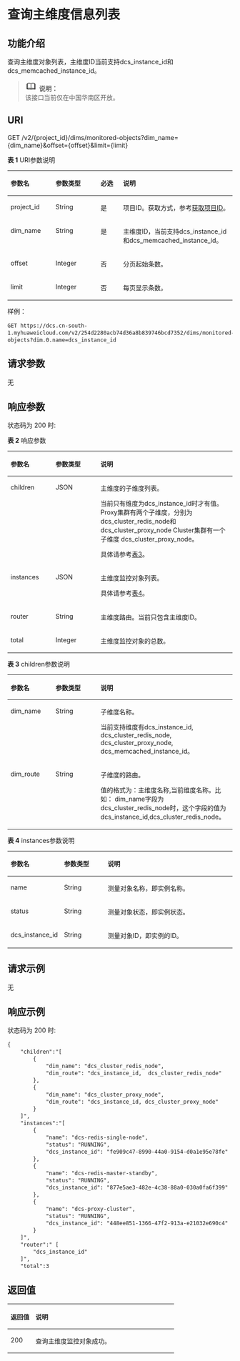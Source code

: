 # 查询主维度信息列表<a name="ZH-CN_TOPIC_0183448601"></a>

## 功能介绍<a name="section84882511362"></a>

查询主维度对象列表，主维度ID当前支持dcs\_instance\_id和dcs\_memcached\_instance\_id。

>![](public_sys-resources/icon-note.gif) **说明：**   
>该接口当前仅在中国华南区开放。  

## URI<a name="section194931519619"></a>

GET /v2/\{project\_id\}/dims/monitored-objects?dim\_name=\{dim\_name\}&offset=\{offset\}&limit=\{limit\}

**表 1**  URI参数说明

<a name="table1649617515612"></a>
<table><thead align="left"><tr id="row1590811511169"><th class="cellrowborder" valign="top" width="20%" id="mcps1.2.5.1.1"><p id="p2908115115616"><a name="p2908115115616"></a><a name="p2908115115616"></a>参数名</p>
</th>
<th class="cellrowborder" valign="top" width="20%" id="mcps1.2.5.1.2"><p id="p159084511169"><a name="p159084511169"></a><a name="p159084511169"></a>参数类型</p>
</th>
<th class="cellrowborder" valign="top" width="10%" id="mcps1.2.5.1.3"><p id="p13908205112612"><a name="p13908205112612"></a><a name="p13908205112612"></a>必选</p>
</th>
<th class="cellrowborder" valign="top" width="50%" id="mcps1.2.5.1.4"><p id="p1190812518612"><a name="p1190812518612"></a><a name="p1190812518612"></a>说明</p>
</th>
</tr>
</thead>
<tbody><tr id="row39088511613"><td class="cellrowborder" valign="top" width="20%" headers="mcps1.2.5.1.1 "><p id="p119081751167"><a name="p119081751167"></a><a name="p119081751167"></a>project_id</p>
</td>
<td class="cellrowborder" valign="top" width="20%" headers="mcps1.2.5.1.2 "><p id="p1290819511666"><a name="p1290819511666"></a><a name="p1290819511666"></a>String</p>
</td>
<td class="cellrowborder" valign="top" width="10%" headers="mcps1.2.5.1.3 "><p id="p109085518615"><a name="p109085518615"></a><a name="p109085518615"></a>是</p>
</td>
<td class="cellrowborder" valign="top" width="50%" headers="mcps1.2.5.1.4 "><p id="p1069534620323"><a name="p1069534620323"></a><a name="p1069534620323"></a>项目ID。获取方式，参考<a href="获取项目ID.md">获取项目ID</a>。</p>
</td>
</tr>
<tr id="row557011599554"><td class="cellrowborder" valign="top" width="20%" headers="mcps1.2.5.1.1 "><p id="p1094381317566"><a name="p1094381317566"></a><a name="p1094381317566"></a>dim_name</p>
</td>
<td class="cellrowborder" valign="top" width="20%" headers="mcps1.2.5.1.2 "><p id="p094316134565"><a name="p094316134565"></a><a name="p094316134565"></a>String</p>
</td>
<td class="cellrowborder" valign="top" width="10%" headers="mcps1.2.5.1.3 "><p id="p594311345610"><a name="p594311345610"></a><a name="p594311345610"></a>是</p>
</td>
<td class="cellrowborder" valign="top" width="50%" headers="mcps1.2.5.1.4 "><p id="p4943813165617"><a name="p4943813165617"></a><a name="p4943813165617"></a>主维度ID，当前支持dcs_instance_id和dcs_memcached_instance_id。</p>
</td>
</tr>
<tr id="row1747016705611"><td class="cellrowborder" valign="top" width="20%" headers="mcps1.2.5.1.1 "><p id="p69431113205615"><a name="p69431113205615"></a><a name="p69431113205615"></a>offset</p>
</td>
<td class="cellrowborder" valign="top" width="20%" headers="mcps1.2.5.1.2 "><p id="p19943191365616"><a name="p19943191365616"></a><a name="p19943191365616"></a>Integer</p>
</td>
<td class="cellrowborder" valign="top" width="10%" headers="mcps1.2.5.1.3 "><p id="p169431139569"><a name="p169431139569"></a><a name="p169431139569"></a>否</p>
</td>
<td class="cellrowborder" valign="top" width="50%" headers="mcps1.2.5.1.4 "><p id="p494361312561"><a name="p494361312561"></a><a name="p494361312561"></a>分页起始条数。</p>
</td>
</tr>
<tr id="row1247015711562"><td class="cellrowborder" valign="top" width="20%" headers="mcps1.2.5.1.1 "><p id="p79431137562"><a name="p79431137562"></a><a name="p79431137562"></a>limit</p>
</td>
<td class="cellrowborder" valign="top" width="20%" headers="mcps1.2.5.1.2 "><p id="p1294313136564"><a name="p1294313136564"></a><a name="p1294313136564"></a>Integer</p>
</td>
<td class="cellrowborder" valign="top" width="10%" headers="mcps1.2.5.1.3 "><p id="p1394311313565"><a name="p1394311313565"></a><a name="p1394311313565"></a>否</p>
</td>
<td class="cellrowborder" valign="top" width="50%" headers="mcps1.2.5.1.4 "><p id="p1294314133564"><a name="p1294314133564"></a><a name="p1294314133564"></a>每页显示条数。</p>
</td>
</tr>
</tbody>
</table>

样例：

```
GET https://dcs.cn-south-1.myhuaweicloud.com/v2/254d2280acb74d36a8b839746bcd7352/dims/monitored-objects?dim.0.name=dcs_instance_id
```

## 请求参数<a name="section65233512062"></a>

无

## 响应参数<a name="section1752395119612"></a>

状态码为 200 时:

**表 2**  响应参数

<a name="table552418511862"></a>
<table><thead align="left"><tr id="row1690916511266"><th class="cellrowborder" valign="top" width="20%" id="mcps1.2.4.1.1"><p id="p990914511666"><a name="p990914511666"></a><a name="p990914511666"></a>参数名</p>
</th>
<th class="cellrowborder" valign="top" width="20%" id="mcps1.2.4.1.2"><p id="p790918514614"><a name="p790918514614"></a><a name="p790918514614"></a>参数类型</p>
</th>
<th class="cellrowborder" valign="top" width="60%" id="mcps1.2.4.1.3"><p id="p15909105118617"><a name="p15909105118617"></a><a name="p15909105118617"></a>说明</p>
</th>
</tr>
</thead>
<tbody><tr id="row19094511766"><td class="cellrowborder" valign="top" width="20%" headers="mcps1.2.4.1.1 "><p id="p18909205110615"><a name="p18909205110615"></a><a name="p18909205110615"></a>children</p>
</td>
<td class="cellrowborder" valign="top" width="20%" headers="mcps1.2.4.1.2 "><p id="p109091151368"><a name="p109091151368"></a><a name="p109091151368"></a>JSON</p>
</td>
<td class="cellrowborder" valign="top" width="60%" headers="mcps1.2.4.1.3 "><p id="p198004293018"><a name="p198004293018"></a><a name="p198004293018"></a>主维度的子维度列表。</p>
<p id="p1790985117614"><a name="p1790985117614"></a><a name="p1790985117614"></a>当前只有维度为dcs_instance_id时才有值。Proxy集群有两个子维度，分别为dcs_cluster_redis_node和dcs_cluster_proxy_node Cluster集群有一个子维度 dcs_cluster_proxy_node。</p>
<p id="p4296252165011"><a name="p4296252165011"></a><a name="p4296252165011"></a>具体请参考<a href="#table45861951364">表3</a>。</p>
</td>
</tr>
<tr id="row119098511163"><td class="cellrowborder" valign="top" width="20%" headers="mcps1.2.4.1.1 "><p id="p2909651264"><a name="p2909651264"></a><a name="p2909651264"></a>instances</p>
</td>
<td class="cellrowborder" valign="top" width="20%" headers="mcps1.2.4.1.2 "><p id="p890915120616"><a name="p890915120616"></a><a name="p890915120616"></a>JSON</p>
</td>
<td class="cellrowborder" valign="top" width="60%" headers="mcps1.2.4.1.3 "><p id="p20909125119616"><a name="p20909125119616"></a><a name="p20909125119616"></a>主维度监控对象列表。</p>
<p id="p2988546205112"><a name="p2988546205112"></a><a name="p2988546205112"></a>具体请参考<a href="#table2096515261792">表4</a>。</p>
</td>
</tr>
<tr id="row1190965113616"><td class="cellrowborder" valign="top" width="20%" headers="mcps1.2.4.1.1 "><p id="p69091351466"><a name="p69091351466"></a><a name="p69091351466"></a>router</p>
</td>
<td class="cellrowborder" valign="top" width="20%" headers="mcps1.2.4.1.2 "><p id="p8756122715141"><a name="p8756122715141"></a><a name="p8756122715141"></a>String</p>
</td>
<td class="cellrowborder" valign="top" width="60%" headers="mcps1.2.4.1.3 "><p id="p159090511867"><a name="p159090511867"></a><a name="p159090511867"></a>主维度路由。当前只包含主维度ID。</p>
</td>
</tr>
<tr id="row890914511866"><td class="cellrowborder" valign="top" width="20%" headers="mcps1.2.4.1.1 "><p id="p490913511869"><a name="p490913511869"></a><a name="p490913511869"></a>total</p>
</td>
<td class="cellrowborder" valign="top" width="20%" headers="mcps1.2.4.1.2 "><p id="p1290918518613"><a name="p1290918518613"></a><a name="p1290918518613"></a>Integer</p>
</td>
<td class="cellrowborder" valign="top" width="60%" headers="mcps1.2.4.1.3 "><p id="p159096516619"><a name="p159096516619"></a><a name="p159096516619"></a>主维度监控对象的总数。</p>
</td>
</tr>
</tbody>
</table>

**表 3**  children参数说明

<a name="table45861951364"></a>
<table><thead align="left"><tr id="row59126518618"><th class="cellrowborder" valign="top" width="20%" id="mcps1.2.4.1.1"><p id="p1791225119610"><a name="p1791225119610"></a><a name="p1791225119610"></a>参数名</p>
</th>
<th class="cellrowborder" valign="top" width="20%" id="mcps1.2.4.1.2"><p id="p159121512063"><a name="p159121512063"></a><a name="p159121512063"></a>参数类型</p>
</th>
<th class="cellrowborder" valign="top" width="60%" id="mcps1.2.4.1.3"><p id="p591255117617"><a name="p591255117617"></a><a name="p591255117617"></a>说明</p>
</th>
</tr>
</thead>
<tbody><tr id="row59128518618"><td class="cellrowborder" valign="top" width="20%" headers="mcps1.2.4.1.1 "><p id="p119121451669"><a name="p119121451669"></a><a name="p119121451669"></a>dim_name</p>
</td>
<td class="cellrowborder" valign="top" width="20%" headers="mcps1.2.4.1.2 "><p id="p791215511864"><a name="p791215511864"></a><a name="p791215511864"></a>String</p>
</td>
<td class="cellrowborder" valign="top" width="60%" headers="mcps1.2.4.1.3 "><p id="p1983410557013"><a name="p1983410557013"></a><a name="p1983410557013"></a>子维度名称。</p>
<p id="p1291319511617"><a name="p1291319511617"></a><a name="p1291319511617"></a>当前支持维度有dcs_instance_id, dcs_cluster_redis_node, dcs_cluster_proxy_node, dcs_memcached_instance_id。</p>
</td>
</tr>
<tr id="row491325116617"><td class="cellrowborder" valign="top" width="20%" headers="mcps1.2.4.1.1 "><p id="p4913135111610"><a name="p4913135111610"></a><a name="p4913135111610"></a>dim_route</p>
</td>
<td class="cellrowborder" valign="top" width="20%" headers="mcps1.2.4.1.2 "><p id="p1391316511867"><a name="p1391316511867"></a><a name="p1391316511867"></a>String</p>
</td>
<td class="cellrowborder" valign="top" width="60%" headers="mcps1.2.4.1.3 "><p id="p1614411171089"><a name="p1614411171089"></a><a name="p1614411171089"></a>子维度的路由。</p>
<p id="p42669541209"><a name="p42669541209"></a><a name="p42669541209"></a>值的格式为：主维度名称,当前维度名称。比如： dim_name字段为dcs_cluster_redis_node时，这个字段的值为dcs_instance_id,dcs_cluster_redis_node。</p>
</td>
</tr>
</tbody>
</table>

**表 4**  instances参数说明

<a name="table2096515261792"></a>
<table><thead align="left"><tr id="row79659261795"><th class="cellrowborder" valign="top" width="20%" id="mcps1.2.4.1.1"><p id="p1696517262912"><a name="p1696517262912"></a><a name="p1696517262912"></a>参数名</p>
</th>
<th class="cellrowborder" valign="top" width="20%" id="mcps1.2.4.1.2"><p id="p139661261892"><a name="p139661261892"></a><a name="p139661261892"></a>参数类型</p>
</th>
<th class="cellrowborder" valign="top" width="60%" id="mcps1.2.4.1.3"><p id="p9966192614919"><a name="p9966192614919"></a><a name="p9966192614919"></a>说明</p>
</th>
</tr>
</thead>
<tbody><tr id="row169661526491"><td class="cellrowborder" valign="top" width="20%" headers="mcps1.2.4.1.1 "><p id="p7966126697"><a name="p7966126697"></a><a name="p7966126697"></a>name</p>
</td>
<td class="cellrowborder" valign="top" width="20%" headers="mcps1.2.4.1.2 "><p id="p1596692619910"><a name="p1596692619910"></a><a name="p1596692619910"></a>String</p>
</td>
<td class="cellrowborder" valign="top" width="60%" headers="mcps1.2.4.1.3 "><p id="p18237181911119"><a name="p18237181911119"></a><a name="p18237181911119"></a>测量对象名称，即实例名称。</p>
</td>
</tr>
<tr id="row6966142617912"><td class="cellrowborder" valign="top" width="20%" headers="mcps1.2.4.1.1 "><p id="p61014219108"><a name="p61014219108"></a><a name="p61014219108"></a>status</p>
</td>
<td class="cellrowborder" valign="top" width="20%" headers="mcps1.2.4.1.2 "><p id="p159661326697"><a name="p159661326697"></a><a name="p159661326697"></a>String</p>
</td>
<td class="cellrowborder" valign="top" width="60%" headers="mcps1.2.4.1.3 "><p id="p5238121911118"><a name="p5238121911118"></a><a name="p5238121911118"></a>测量对象状态，即实例状态。</p>
</td>
</tr>
<tr id="row2508162914105"><td class="cellrowborder" valign="top" width="20%" headers="mcps1.2.4.1.1 "><p id="p19508142914106"><a name="p19508142914106"></a><a name="p19508142914106"></a>dcs_instance_id</p>
</td>
<td class="cellrowborder" valign="top" width="20%" headers="mcps1.2.4.1.2 "><p id="p175081929151015"><a name="p175081929151015"></a><a name="p175081929151015"></a>String</p>
</td>
<td class="cellrowborder" valign="top" width="60%" headers="mcps1.2.4.1.3 "><p id="p7120144317165"><a name="p7120144317165"></a><a name="p7120144317165"></a>测量对象ID，即实例的ID。</p>
</td>
</tr>
</tbody>
</table>

## 请求示例<a name="section85931511569"></a>

无

## 响应示例<a name="section25939512612"></a>

状态码为 200 时:

```
{ 
	"children":"[ 
		{ 
			"dim_name": "dcs_cluster_redis_node", 
			"dim_route": "dcs_instance_id, 	dcs_cluster_redis_node" 
		}, 
		{ 
			"dim_name": "dcs_cluster_proxy_node", 
			"dim_route": "dcs_instance_id, dcs_cluster_proxy_node" 
		} 
	]", 
	"instances":"[ 
		{ 
			"name": "dcs-redis-single-node", 
			"status": "RUNNING", 
			"dcs_instance_id": "fe909c47-8990-44a0-9154-d0a1e95e78fe" 
		}, 
		{ 
			"name": "dcs-redis-master-standby", 
			"status": "RUNNING", 
			"dcs_instance_id": "877e5ae3-482e-4c38-88a0-030a0fa6f399" 
		}, 
		{ 
			"name": "dcs-proxy-cluster", 
			"status": "RUNNING", 
			"dcs_instance_id": "448ee851-1366-47f2-913a-e21032e690c4" 
		} 
	]", 
	"router":" [ 
		"dcs_instance_id" 
	]", 
	"total":3 

```

## 返回值<a name="section1859815116612"></a>

<a name="table1259845117619"></a>
<table><thead align="left"><tr id="row891313511761"><th class="cellrowborder" valign="top" width="15%" id="mcps1.1.3.1.1"><p id="p2091315120611"><a name="p2091315120611"></a><a name="p2091315120611"></a>返回值</p>
</th>
<th class="cellrowborder" valign="top" width="85%" id="mcps1.1.3.1.2"><p id="p169131551268"><a name="p169131551268"></a><a name="p169131551268"></a>说明</p>
</th>
</tr>
</thead>
<tbody><tr id="row1791310514613"><td class="cellrowborder" valign="top" width="15%" headers="mcps1.1.3.1.1 "><p id="p59139511862"><a name="p59139511862"></a><a name="p59139511862"></a>200</p>
</td>
<td class="cellrowborder" valign="top" width="85%" headers="mcps1.1.3.1.2 "><p id="p1391315119616"><a name="p1391315119616"></a><a name="p1391315119616"></a>查询主维度监控对象成功。</p>
</td>
</tr>
</tbody>
</table>

